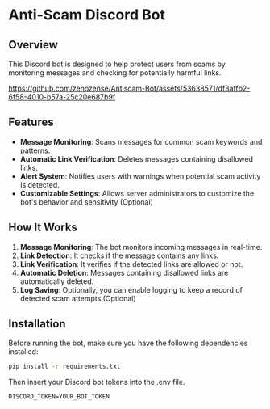 # Anti-Scam Discord Bot

## Overview

This Discord bot is designed to help protect users from scams by monitoring messages and checking for potentially harmful links.

https://github.com/zenozense/Antiscam-Bot/assets/53638571/df3affb2-6f58-4010-b57a-25c20e687b9f




## Features

- **Message Monitoring**: Scans messages for common scam keywords and patterns.
- **Automatic Link Verification**: Deletes messages containing disallowed links.
- **Alert System**: Notifies users with warnings when potential scam activity is detected.
- **Customizable Settings**: Allows server administrators to customize the bot's behavior and sensitivity (Optional)

## How It Works

1. **Message Monitoring**: The bot monitors incoming messages in real-time.
2. **Link Detection**: It checks if the message contains any links.
3. **Link Verification**: It verifies if the detected links are allowed or not.
4. **Automatic Deletion**: Messages containing disallowed links are automatically deleted.
5. **Log Saving**: Optionally, you can enable logging to keep a record of detected scam attempts (Optional)

## Installation

Before running the bot, make sure you have the following dependencies installed:

```bash
pip install -r requirements.txt
```
Then insert your Discord bot tokens into the .env file.
```env
DISCORD_TOKEN=YOUR_BOT_TOKEN
```
